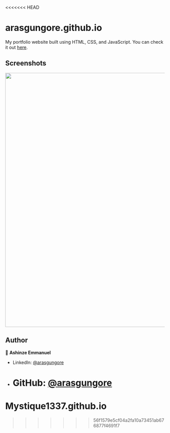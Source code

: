 <<<<<<< HEAD

# arasgungore.github.io

My portfolio website built using HTML, CSS, and JavaScript. You can check it out [here](https://arasgungore.github.io).

## Screenshots

<p float="center">
    <img src="https://github.com/arasgungore/arasgungore.github.io/blob/main/Screenshots/1.png" width="800">
</p>

## Author

👤 **Ashinze Emmanuel**

- LinkedIn: [@arasgungore](https://www.linkedin.com/in/arasgungore)
- # GitHub: [@arasgungore](https://github.com/arasgungore)

# Mystique1337.github.io

> > > > > > > 56f1579e5cf04a2fa10a73451ab676877f4691f7
